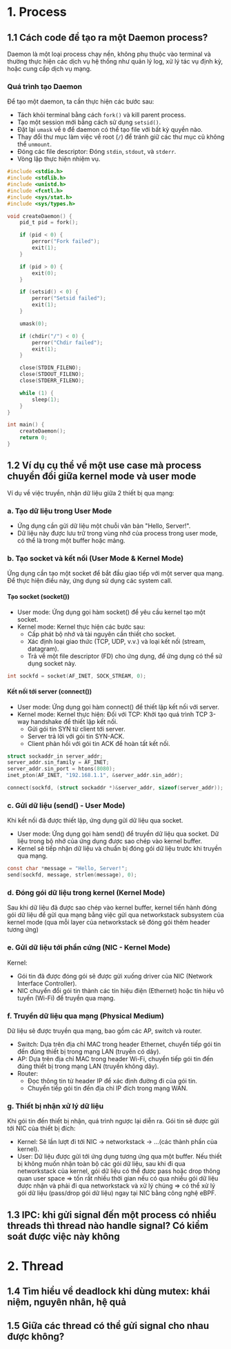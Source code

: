 # 1. Process
## 1.1 Cách code để tạo ra một Daemon process?
Daemon là một loại process chạy nền, không phụ thuộc vào terminal và thường thực hiện các dịch vụ hệ thống như quản lý log, xử lý tác vụ định kỳ, hoặc cung cấp dịch vụ mạng.
### Quá trình tạo Daemon
Để tạo một daemon, ta cần thực hiện các bước sau:
- Tách khỏi terminal bằng cách `fork()` và kill parent process.
- Tạo một session mới bằng cách sử dụng `setsid()`.
- Đặt lại `umask` về `0` để daemon có thể tạo file với bất kỳ quyền nào.
- Thay đổi thư mục làm việc về root (`/`) để tránh giữ các thư mục cũ không thể `unmount`.
- Đóng các file descriptor: Đóng `stdin`, `stdout`, và `stderr`.
- Vòng lặp thực hiện nhiệm vụ.

```c
#include <stdio.h>
#include <stdlib.h>
#include <unistd.h>
#include <fcntl.h>
#include <sys/stat.h>
#include <sys/types.h>

void createDaemon() {
    pid_t pid = fork();

    if (pid < 0) {
        perror("Fork failed");
        exit(1);
    }

    if (pid > 0) {
        exit(0);
    }

    if (setsid() < 0) {
        perror("Setsid failed");
        exit(1);
    }

    umask(0);

    if (chdir("/") < 0) {
        perror("Chdir failed");
        exit(1);
    }

    close(STDIN_FILENO);
    close(STDOUT_FILENO);
    close(STDERR_FILENO);

    while (1) {
        sleep(1);
    }
}

int main() {
    createDaemon();
    return 0;
}
```
## 1.2 Ví dụ cụ thể về một use case mà process chuyển đổi giữa kernel mode và user mode
Ví dụ về việc truyền, nhận dữ liệu giữa 2 thiết bị qua mạng:
### a. Tạo dữ liệu trong User Mode
- Ứng dụng cần gửi dữ liệu một chuỗi văn bản "Hello, Server!".
- Dữ liệu này được lưu trữ trong vùng nhớ của process trong user mode, có thể là trong một buffer hoặc mảng.

### b. Tạo socket và kết nối (User Mode & Kernel Mode)
Ứng dụng cần tạo một socket để bắt đầu giao tiếp với một server qua mạng. Để thực hiện điều này, ứng dụng sử dụng các system call.
#### Tạo socket (socket())
- User mode: Ứng dụng gọi hàm socket() để yêu cầu kernel tạo một socket.
- Kernel mode: Kernel thực hiện các bước sau:
    - Cấp phát bộ nhớ và tài nguyên cần thiết cho socket.
    - Xác định loại giao thức (TCP, UDP, v.v.) và loại kết nối (stream, datagram).
    - Trả về một file descriptor (FD) cho ứng dụng, để ứng dụng có thể sử dụng socket này.

```c
int sockfd = socket(AF_INET, SOCK_STREAM, 0); 
```

#### Kết nối tới server (connect())
- User mode: Ứng dụng gọi hàm connect() để thiết lập kết nối với server.
- Kernel mode: Kernel thực hiện: Đối với TCP: Khởi tạo quá trình TCP 3-way handshake để thiết lập kết nối.
    - Gửi gói tin SYN từ client tới server.
    - Server trả lời với gói tin SYN-ACK.
    - Client phản hồi với gói tin ACK để hoàn tất kết nối.

```c
struct sockaddr_in server_addr;
server_addr.sin_family = AF_INET;
server_addr.sin_port = htons(8080);
inet_pton(AF_INET, "192.168.1.1", &server_addr.sin_addr);

connect(sockfd, (struct sockaddr *)&server_addr, sizeof(server_addr));
```

### c. Gửi dữ liệu (send() - User Mode)
Khi kết nối đã được thiết lập, ứng dụng gửi dữ liệu qua socket.
- User mode: Ứng dụng gọi hàm send() để truyền dữ liệu qua socket. Dữ liệu trong bộ nhớ của ứng dụng được sao chép vào kernel buffer.
- Kernel sẽ tiếp nhận dữ liệu và chuẩn bị đóng gói dữ liệu trước khi truyền qua mạng.

```c
const char *message = "Hello, Server!";
send(sockfd, message, strlen(message), 0);
```

### d. Đóng gói dữ liệu trong kernel (Kernel Mode)
Sau khi dữ liệu đã được sao chép vào kernel buffer, kernel tiến hành đóng gói dữ liệu để gửi qua mạng bằng việc gửi qua networkstack subsystem của kernel mode (qua mỗi layer của networkstack sẽ đóng gói thêm header tương ứng)

### e. Gửi dữ liệu tới phần cứng (NIC - Kernel Mode)
Kernel:
- Gói tin đã được đóng gói sẽ được gửi xuống driver của NIC (Network Interface Controller).
- NIC chuyển đổi gói tin thành các tín hiệu điện (Ethernet) hoặc tín hiệu vô tuyến (Wi-Fi) để truyền qua mạng.

### f. Truyền dữ liệu qua mạng (Physical Medium)
Dữ liệu sẽ được truyền qua mạng, bao gồm các AP, switch và router.
- Switch: Dựa trên địa chỉ MAC trong header Ethernet, chuyển tiếp gói tin đến đúng thiết bị trong mạng LAN (truyền có dây).
- AP: Dựa trên địa chỉ MAC trong header Wi-Fi, chuyển tiếp gói tin đến đúng thiết bị trong mạng LAN (truyền không dây).
- Router:
    - Đọc thông tin từ header IP để xác định đường đi của gói tin.
    - Chuyển tiếp gói tin đến địa chỉ IP đích trong mạng WAN.

### g. Thiết bị nhận xử lý dữ liệu
Khi gói tin đến thiết bị nhận, quá trình ngược lại diễn ra. Gói tin sẽ được gửi tới NIC của thiết bị đích:
- Kernel: Sẽ lần lượt đi tới NIC -> networkstack -> ...(các thành phần của kernel).
- User: Dữ liệu được gửi tới ứng dụng tương ứng qua một buffer.
Nếu thiết bị không muốn nhận toàn bộ các gói dữ liệu, sau khi đi qua networkstack của kernel, gói dữ liệu có thể được pass hoặc drop thông quan user space
=> tốn rất nhiều thời gian nếu có qua nhiều gói dữ liệu được nhận và phải đi qua networkstack và xử lý chúng 
=> có thể xử lý gói dữ liệu (pass/drop gói dữ liệu) ngay tại NIC bằng công nghệ eBPF.
## 1.3 IPC: khi gửi signal đến một process có nhiều threads thì thread nào handle signal? Có kiểm soát được việc này không

# 2. Thread
## 1.4 Tìm hiểu về deadlock khi dùng mutex: khái niệm, nguyên nhân, hệ quả
## 1.5 Giữa các thread có thể gửi signal cho nhau được không?
